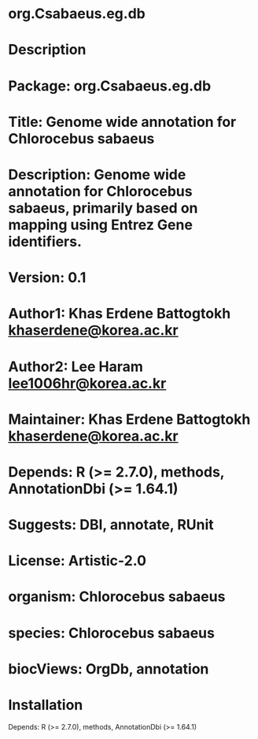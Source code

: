 # org.Csabaeus.eg.db

# Description
# Package: org.Csabaeus.eg.db
# Title: Genome wide annotation for Chlorocebus sabaeus
# Description: Genome wide annotation for Chlorocebus sabaeus, primarily based on mapping using Entrez Gene identifiers.
# Version: 0.1
# Author1: Khas Erdene Battogtokh <khaserdene@korea.ac.kr>
# Author2: Lee Haram <lee1006hr@korea.ac.kr>
# Maintainer: Khas Erdene Battogtokh <khaserdene@korea.ac.kr>
# Depends: R (>= 2.7.0), methods, AnnotationDbi (>= 1.64.1)
# Suggests: DBI, annotate, RUnit
# License: Artistic-2.0
# organism: Chlorocebus sabaeus
# species: Chlorocebus sabaeus
# biocViews: OrgDb, annotation

# Installation
Depends: R (>= 2.7.0), methods, AnnotationDbi (>= 1.64.1)

